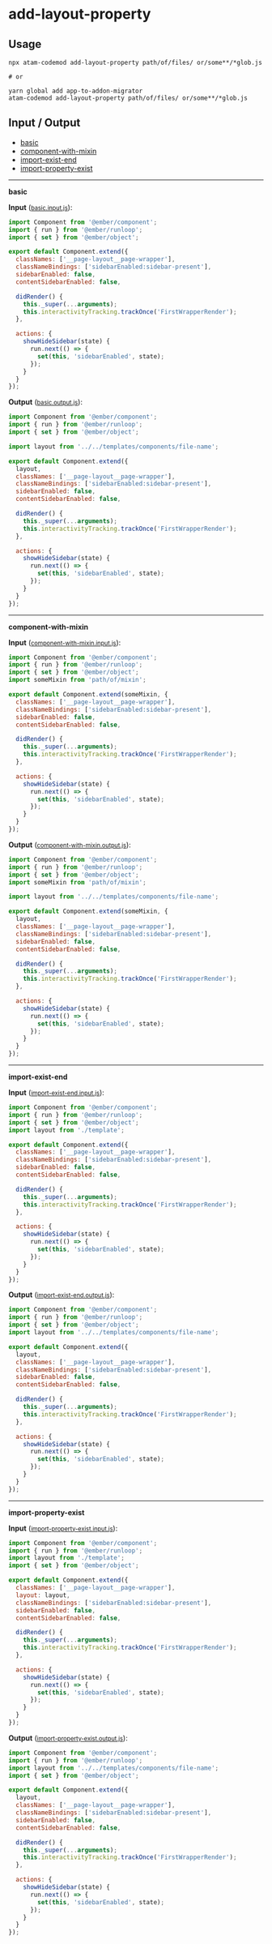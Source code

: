 # add-layout-property


## Usage

```
npx atam-codemod add-layout-property path/of/files/ or/some**/*glob.js

# or

yarn global add app-to-addon-migrator
atam-codemod add-layout-property path/of/files/ or/some**/*glob.js
```

## Input / Output

<!--FIXTURES_TOC_START-->
* [basic](#basic)
* [component-with-mixin](#component-with-mixin)
* [import-exist-end](#import-exist-end)
* [import-property-exist](#import-property-exist)
<!--FIXTURES_TOC_END-->

<!--FIXTURES_CONTENT_START-->
---
<a id="basic">**basic**</a>

**Input** (<small>[basic.input.js](transforms/add-layout-property/__testfixtures__/basic.input.js)</small>):
```js
import Component from '@ember/component';
import { run } from '@ember/runloop';
import { set } from '@ember/object';

export default Component.extend({
  classNames: ['__page-layout__page-wrapper'],
  classNameBindings: ['sidebarEnabled:sidebar-present'],
  sidebarEnabled: false,
  contentSidebarEnabled: false,

  didRender() {
    this._super(...arguments);
    this.interactivityTracking.trackOnce('FirstWrapperRender');
  },

  actions: {
    showHideSidebar(state) {
      run.next(() => {
        set(this, 'sidebarEnabled', state);
      });
    }
  }
});

```

**Output** (<small>[basic.output.js](transforms/add-layout-property/__testfixtures__/basic.output.js)</small>):
```js
import Component from '@ember/component';
import { run } from '@ember/runloop';
import { set } from '@ember/object';

import layout from '../../templates/components/file-name';

export default Component.extend({
  layout,
  classNames: ['__page-layout__page-wrapper'],
  classNameBindings: ['sidebarEnabled:sidebar-present'],
  sidebarEnabled: false,
  contentSidebarEnabled: false,

  didRender() {
    this._super(...arguments);
    this.interactivityTracking.trackOnce('FirstWrapperRender');
  },

  actions: {
    showHideSidebar(state) {
      run.next(() => {
        set(this, 'sidebarEnabled', state);
      });
    }
  }
});

```
---
<a id="component-with-mixin">**component-with-mixin**</a>

**Input** (<small>[component-with-mixin.input.js](transforms/add-layout-property/__testfixtures__/component-with-mixin.input.js)</small>):
```js
import Component from '@ember/component';
import { run } from '@ember/runloop';
import { set } from '@ember/object';
import someMixin from 'path/of/mixin';

export default Component.extend(someMixin, {
  classNames: ['__page-layout__page-wrapper'],
  classNameBindings: ['sidebarEnabled:sidebar-present'],
  sidebarEnabled: false,
  contentSidebarEnabled: false,

  didRender() {
    this._super(...arguments);
    this.interactivityTracking.trackOnce('FirstWrapperRender');
  },

  actions: {
    showHideSidebar(state) {
      run.next(() => {
        set(this, 'sidebarEnabled', state);
      });
    }
  }
});

```

**Output** (<small>[component-with-mixin.output.js](transforms/add-layout-property/__testfixtures__/component-with-mixin.output.js)</small>):
```js
import Component from '@ember/component';
import { run } from '@ember/runloop';
import { set } from '@ember/object';
import someMixin from 'path/of/mixin';

import layout from '../../templates/components/file-name';

export default Component.extend(someMixin, {
  layout,
  classNames: ['__page-layout__page-wrapper'],
  classNameBindings: ['sidebarEnabled:sidebar-present'],
  sidebarEnabled: false,
  contentSidebarEnabled: false,

  didRender() {
    this._super(...arguments);
    this.interactivityTracking.trackOnce('FirstWrapperRender');
  },

  actions: {
    showHideSidebar(state) {
      run.next(() => {
        set(this, 'sidebarEnabled', state);
      });
    }
  }
});

```
---
<a id="import-exist-end">**import-exist-end**</a>

**Input** (<small>[import-exist-end.input.js](transforms/add-layout-property/__testfixtures__/import-exist-end.input.js)</small>):
```js
import Component from '@ember/component';
import { run } from '@ember/runloop';
import { set } from '@ember/object';
import layout from './template';

export default Component.extend({
  classNames: ['__page-layout__page-wrapper'],
  classNameBindings: ['sidebarEnabled:sidebar-present'],
  sidebarEnabled: false,
  contentSidebarEnabled: false,

  didRender() {
    this._super(...arguments);
    this.interactivityTracking.trackOnce('FirstWrapperRender');
  },

  actions: {
    showHideSidebar(state) {
      run.next(() => {
        set(this, 'sidebarEnabled', state);
      });
    }
  }
});

```

**Output** (<small>[import-exist-end.output.js](transforms/add-layout-property/__testfixtures__/import-exist-end.output.js)</small>):
```js
import Component from '@ember/component';
import { run } from '@ember/runloop';
import { set } from '@ember/object';
import layout from '../../templates/components/file-name';

export default Component.extend({
  layout,
  classNames: ['__page-layout__page-wrapper'],
  classNameBindings: ['sidebarEnabled:sidebar-present'],
  sidebarEnabled: false,
  contentSidebarEnabled: false,

  didRender() {
    this._super(...arguments);
    this.interactivityTracking.trackOnce('FirstWrapperRender');
  },

  actions: {
    showHideSidebar(state) {
      run.next(() => {
        set(this, 'sidebarEnabled', state);
      });
    }
  }
});

```
---
<a id="import-property-exist">**import-property-exist**</a>

**Input** (<small>[import-property-exist.input.js](transforms/add-layout-property/__testfixtures__/import-property-exist.input.js)</small>):
```js
import Component from '@ember/component';
import { run } from '@ember/runloop';
import layout from './template';
import { set } from '@ember/object';

export default Component.extend({
  classNames: ['__page-layout__page-wrapper'],
  layout: layout,
  classNameBindings: ['sidebarEnabled:sidebar-present'],
  sidebarEnabled: false,
  contentSidebarEnabled: false,

  didRender() {
    this._super(...arguments);
    this.interactivityTracking.trackOnce('FirstWrapperRender');
  },

  actions: {
    showHideSidebar(state) {
      run.next(() => {
        set(this, 'sidebarEnabled', state);
      });
    }
  }
});

```

**Output** (<small>[import-property-exist.output.js](transforms/add-layout-property/__testfixtures__/import-property-exist.output.js)</small>):
```js
import Component from '@ember/component';
import { run } from '@ember/runloop';
import layout from '../../templates/components/file-name';
import { set } from '@ember/object';

export default Component.extend({
  layout,
  classNames: ['__page-layout__page-wrapper'],
  classNameBindings: ['sidebarEnabled:sidebar-present'],
  sidebarEnabled: false,
  contentSidebarEnabled: false,

  didRender() {
    this._super(...arguments);
    this.interactivityTracking.trackOnce('FirstWrapperRender');
  },

  actions: {
    showHideSidebar(state) {
      run.next(() => {
        set(this, 'sidebarEnabled', state);
      });
    }
  }
});

```
<!--FIXTURES_CONTENT_END-->
